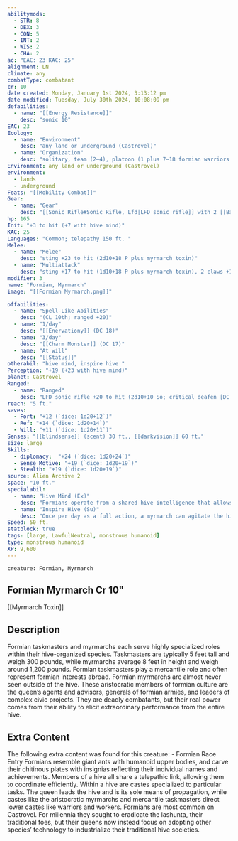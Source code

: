 ```yaml
---
abilitymods:
  - STR: 8
  - DEX: 3
  - CON: 5
  - INT: 2
  - WIS: 2
  - CHA: 2
ac: "EAC: 23 KAC: 25"
alignment: LN
climate: any
combatType: combatant
cr: 10
date created: Monday, January 1st 2024, 3:13:12 pm
date modified: Tuesday, July 30th 2024, 10:08:09 pm
defabilities:
  - name: "[[Energy Resistance]]"
    desc: "sonic 10"
EAC: 23
Ecology:
  - name: "Environment"
    desc: "any land or underground (Castrovel)"
  - name: "Organization"
    desc: "solitary, team (2–4), platoon (1 plus 7–18 formian warriors and 6–12 formian workers), or royal guard (4 plus 12–20 formian warriors)"
Environment: any land or underground (Castrovel)
environment:
  - lands
  - underground
Feats: "[[Mobility Combat]]"
Gear:
  - name: "Gear"
    desc: "[[Sonic Rifle#Sonic Rifle, Lfd|LFD sonic rifle]] with 2 [[Battery#Battery, High-capacity|High-capacity Batteries]] (40 charges each)"
hp: 165
Init: "+3 to hit (+7 with hive mind)"
KAC: 25
Languages: "Common; telepathy 150 ft. "
Melee:
  - name: "Melee"
    desc: "sting +23 to hit (2d10+18 P plus myrmarch toxin)"
  - name: "Multiattack"
    desc: "sting +17 to hit (1d10+18 P plus myrmarch toxin), 2 claws +17 to hit (1d10+18 S), bite +17 to hit (1d10+18 P & S)"
modifier: 3
name: "Formian, Myrmarch"
image: "[[Formian Myrmarch.png]]"

offabilities:
  - name: "Spell-Like Abilities"
    desc: "(CL 10th; ranged +20)"
  - name: "1/day"
    desc: "[[Enervationy]] (DC 18)"
  - name: "3/day"
    desc: "[[Charm Monster]] (DC 17)"
  - name: "At will"
    desc: "[[Status]]"
otherabil: "hive mind, inspire hive "
Perception: "+19 (+23 with hive mind)"
planet: Castrovel
Ranged:
  - name: "Ranged"
    desc: "LFD sonic rifle +20 to hit (2d10+10 So; critical deafen [DC 17])"
reach: "5 ft."
saves:
  - Fort: "+12 (`dice: 1d20+12`)"
  - Ref: "+14 (`dice: 1d20+14`)"
  - Will: "+11 (`dice: 1d20+11`)"
Senses: "[[blindsense]] (scent) 30 ft., [[darkvision]] 60 ft."
size: large
Skills:
  - diplomacy:  "+24 (`dice: 1d20+24`)"
  - Sense Motive: "+19 (`dice: 1d20+19`)"
  - Stealth: "+19 (`dice: 1d20+19`)"
source: Alien Archive 2 
space: "10 ft."
specialabil:
  - name: "Hive Mind (Ex)"
    desc: "Formians operate from a shared hive intelligence that allows them to communicate nearly instantaneously. While within telepathic range of at least one other formian with this ability, a formian gains a +4 bonus to initiative and to Perception checks. If one formian is aware of a combatant, all members of the hive mind within range are aware of it, and a member of the hive mind cannot be surprised unless all members within range are surprised. If one member of the hive mind succeeds at a Will save to disbelieve an illusion effect, all members of that hive mind within telepathic range also disbelieve the effect."
  - name: "Inspire Hive (Su)"
    desc: "Once per day as a full action, a myrmarch can agitate the hive mind to empower all formian warriors and workers within range of its telepathy. For 10 minutes, each affected creature gains a +4 morale bonus to attack rolls, saving throws, and skill checks, as well as immunity to fear effects and temporary Hit Points equal to twice the creature’s CR. A creature can be affected by only one myrmarch’s inspire hive ability at a time."
Speed: 50 ft.
statblock: true
tags: [large, LawfulNeutral, monstrous humanoid]
type: monstrous humanoid
XP: 9,600
---
```


```statblock
creature: Formian, Myrmarch
```

## Formian Myrmarch Cr 10"

[[Myrmarch Toxin]]

## Description

Formian taskmasters and myrmarchs each serve highly specialized roles within their hive-organized species. Taskmasters are typically 5 feet tall and weigh 300 pounds, while myrmarchs average 8 feet in height and weigh around 1,200 pounds.
Formian taskmasters play a mercantile role and often represent formian interests abroad. Formian myrmarchs are almost never seen outside of the hive. These aristocratic members of formian culture are the queen’s agents and advisors, generals of formian armies, and leaders of complex civic projects. They are deadly combatants, but their real power comes from their ability to elicit extraordinary performance from the entire hive.

## Extra Content

The following extra content was found for this creature:
\- Formian Race Entry
Formians resemble giant ants with humanoid upper bodies, and carve their chitinous plates with insignias reflecting their individual names and achievements. Members of a hive all share a telepathic link, allowing them to coordinate efficiently. Within a hive are castes specialized to particular tasks. The queen leads the hive and is its sole means of propagation, while castes like the aristocratic myrmarchs and mercantile taskmasters direct lower castes like warriors and workers. Formians are most common on Castrovel. For millennia they sought to eradicate the lashunta, their traditional foes, but their queens now instead focus on adopting other species’ technology to industrialize their traditional hive societies.
